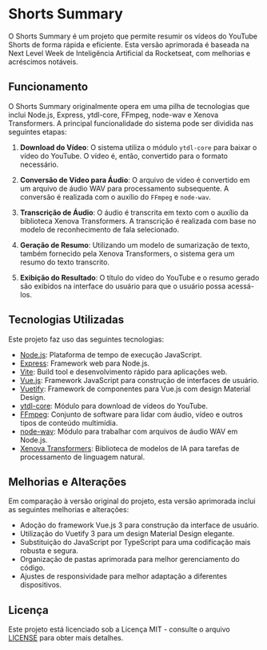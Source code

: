 # Shorts Summary

O Shorts Summary é um projeto que permite resumir os vídeos do YouTube Shorts de forma rápida e eficiente. Esta versão aprimorada é baseada na Next Level Week de Inteligência Artificial da Rocketseat, com melhorias e acréscimos notáveis.

## Funcionamento

O Shorts Summary originalmente opera em uma pilha de tecnologias que inclui Node.js, Express, ytdl-core, FFmpeg, node-wav e Xenova Transformers. A principal funcionalidade do sistema pode ser dividida nas seguintes etapas:

1. **Download do Vídeo**: O sistema utiliza o módulo `ytdl-core` para baixar o vídeo do YouTube. O vídeo é, então, convertido para o formato necessário.

2. **Conversão de Vídeo para Áudio**: O arquivo de vídeo é convertido em um arquivo de áudio WAV para processamento subsequente. A conversão é realizada com o auxílio do `FFmpeg` e `node-wav`.

3. **Transcrição de Áudio**: O áudio é transcrita em texto com o auxílio da biblioteca Xenova Transformers. A transcrição é realizada com base no modelo de reconhecimento de fala selecionado.

4. **Geração de Resumo**: Utilizando um modelo de sumarização de texto, também fornecido pela Xenova Transformers, o sistema gera um resumo do texto transcrito.

5. **Exibição do Resultado**: O título do vídeo do YouTube e o resumo gerado são exibidos na interface do usuário para que o usuário possa acessá-los.

## Tecnologias Utilizadas

Este projeto faz uso das seguintes tecnologias:

- [Node.js](https://nodejs.org/): Plataforma de tempo de execução JavaScript.
- [Express](https://expressjs.com/): Framework web para Node.js.
- [Vite](https://vitejs.dev/): Build tool e desenvolvimento rápido para aplicações web.
- [Vue.js](https://vuejs.org/): Framework JavaScript para construção de interfaces de usuário.
- [Vuetify](https://vuetifyjs.com/): Framework de componentes para Vue.js com design Material Design.
- [ytdl-core](https://github.com/fent/node-ytdl-core): Módulo para download de vídeos do YouTube.
- [FFmpeg](https://www.ffmpeg.org/): Conjunto de software para lidar com áudio, vídeo e outros tipos de conteúdo multimídia.
- [node-wav](https://github.com/audiocogs/node-wav): Módulo para trabalhar com arquivos de áudio WAV em Node.js.
- [Xenova Transformers](https://xenova.ai/transformers): Biblioteca de modelos de IA para tarefas de processamento de linguagem natural.

## Melhorias e Alterações

Em comparação à versão original do projeto, esta versão aprimorada inclui as seguintes melhorias e alterações:

- Adoção do framework Vue.js 3 para construção da interface de usuário.
- Utilização do Vuetify 3 para um design Material Design elegante.
- Substituição do JavaScript por TypeScript para uma codificação mais robusta e segura.
- Organização de pastas aprimorada para melhor gerenciamento do código.
- Ajustes de responsividade para melhor adaptação a diferentes dispositivos.

## Licença

Este projeto está licenciado sob a Licença MIT - consulte o arquivo [LICENSE](LICENSE) para obter mais detalhes.
